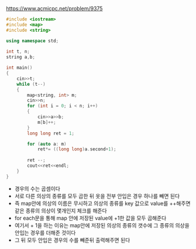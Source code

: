 https://www.acmicpc.net/problem/9375
```C++
#include <iostream>
#include <map>
#include <string>

using namespace std;
  
int t, n;
string a,b;

int main()
{
    cin>>t;
    while (t--)
    {
        map<string, int> m;
        cin>>n;
        for (int i = 0; i < n; i++)
        {
            cin>>a>>b;
            m[b]++;
        }
        long long ret = 1;

        for (auto a: m)
            ret*= ((long long)a.second+1);
        
        ret --;
        cout<<ret<<endl;
    }
}
```
- 경우의 수는 곱셈이다
- 서로 다른 의상의 종류를 모두 곱한 뒤 옷을 전부 안입은 경우 하나를 빼면 된다
- 즉 map안에 의상의 이름은 무시하고 의상의 종류를 key 값으로 value를 ++해주면 같은 종류의 의상이 몇개인지 체크를 해준다
- for each문을 통해 map 안에 저장된 value에 +1한 값을 모두 곱해준다
- 여기서 + 1을 하는 이유는 map안에 저장된 의상의 종류의 갯수에 그 종류의 의상을 안입는 경우를 더해준 것이다
- 그 뒤 모두 안입은 경우의 수를 빼준뒤 출력해주면 된다